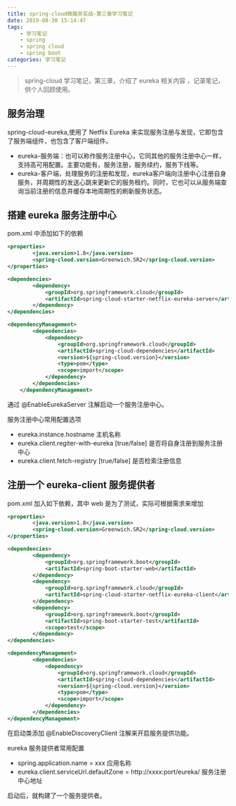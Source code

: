```yaml
---
title: spring-cloud微服务实战-第三章学习笔记
date: 2019-08-30 15:14:47
tags:
    - 学习笔记
    - spring 
    - spring cloud
    - spring boot
categories: 学习笔记
---
```


> spring-cloud 学习笔记，第三章，介绍了 eureka 相关内容 ，记录笔记，供个人回顾使用。

<!-- more -->

## 服务治理

spring-cloud-eureka,使用了 Netflix Eureka 来实现服务注册与发现，它即包含了服务端组件，也包含了客户端组件。

- eureka-服务端：也可以称作服务注册中心，它同其他的服务注册中心一样，支持高可用配置。主要功能有，服务注册，服务续约，服务下线等。
- eureka-客户端，处理服务的注册和发现，eureka客户端向注册中心注册自身服务，并周期性的发送心跳来更新它的服务租约。同时，它也可以从服务端查询当前注册的信息并缓存本地周期性的刷新服务状态。

## 搭建 eureka 服务注册中心

pom.xml 中添加如下的依赖

```xml
<properties>
        <java.version>1.8</java.version>
        <spring-cloud.version>Greenwich.SR2</spring-cloud.version>
</properties>

<dependencies>
        <dependency>
            <groupId>org.springframework.cloud</groupId>
            <artifactId>spring-cloud-starter-netflix-eureka-server</artifactId>
        </dependency>
</dependencies>

<dependencyManagement>
        <dependencies>
            <dependency>
                <groupId>org.springframework.cloud</groupId>
                <artifactId>spring-cloud-dependencies</artifactId>
                <version>${spring-cloud.version}</version>
                <type>pom</type>
                <scope>import</scope>
            </dependency>
        </dependencies>
    </dependencyManagement>
```

通过 @EnableEurekaServer 注解启动一个服务注册中心。

服务注册中心常用配置选项

- eureka.instance.hostname 主机名称
- eureka.client.regiter-with-eureka [true/false] 是否将自身注册到服务注册中心
- eureka.client.fetch-registry [true/false] 是否检索注册信息

## 注册一个 eureka-client 服务提供者

pom.xml 加入如下依赖，其中 web 是为了测试，实际可根据需求来增加

```xml
<properties>
        <java.version>1.8</java.version>
        <spring-cloud.version>Greenwich.SR2</spring-cloud.version>
</properties>

<dependencies>
        <dependency>
            <groupId>org.springframework.boot</groupId>
            <artifactId>spring-boot-starter-web</artifactId>
        </dependency>
        <dependency>
            <groupId>org.springframework.cloud</groupId>
            <artifactId>spring-cloud-starter-netflix-eureka-client</artifactId>
        </dependency>
        <dependency>
            <groupId>org.springframework.boot</groupId>
            <artifactId>spring-boot-starter-test</artifactId>
            <scope>test</scope>
        </dependency>
</dependencies>

<dependencyManagement>
        <dependencies>
            <dependency>
                <groupId>org.springframework.cloud</groupId>
                <artifactId>spring-cloud-dependencies</artifactId>
                <version>${spring-cloud.version}</version>
                <type>pom</type>
                <scope>import</scope>
            </dependency>
        </dependencies>
</dependencyManagement>
```

在启动类添加 @EnableDiscoveryClient 注解来开启服务提供功能。

eureka 服务提供者常用配置

- spring.application.name = xxx 应用名称
- eureka.client.serviceUrl.defaultZone = http://xxxx:port/eureka/ 服务注册中心地址

启动后，就构建了一个服务提供者。
